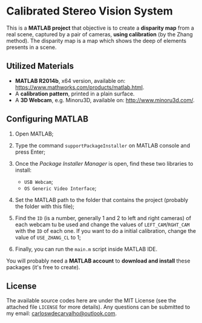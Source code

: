 # Calibrated Stereo Vision System

This is a **MATLAB project** that objective is to create a **disparity map** from a real scene, captured by a pair of cameras, **using calibration** (by the Zhang method). The disparity map is a map which shows the deep of elements presents in a scene. 

## Utilized Materials

- **MATLAB R2014b**, x64 version, available on: https://www.mathworks.com/products/matlab.html.
- A **calibration pattern**, printed in a plain surface.
- A **3D Webcam**, e.g. Minoru3D, available on: http://www.minoru3d.com/.

## Configuring MATLAB

1) Open MATLAB;

2) Type the command `supportPackageInstaller` on MATLAB console and press Enter;

3) Once the _Package Installer Manager_ is open, find these two libraries to install:
	- `USB Webcam`;
	- `OS Generic Video Interface`;

4) Set the MATLAB path to the folder that contains the project (probably the folder with this file);

5) Find the `ID` (is a number, generally 1 and 2 to left and right cameras) of each webcam tu be used and change the values of `LEFT_CAM`/`RGHT_CAM` with the `ID` of each one. If you want to do a initial calibration, change the value of `USE_ZHANG_CL` to 1;

6) Finally, you can run the `main.m` script inside MATLAB IDE.

You will probably need a **MATLAB account** to **download and install** these packages (it's free to create).

## License

The available source codes here are under the MIT License (see the attached file `LICENSE` for more details). Any questions can be submitted to my email: carloswdecarvalho@outlook.com.

